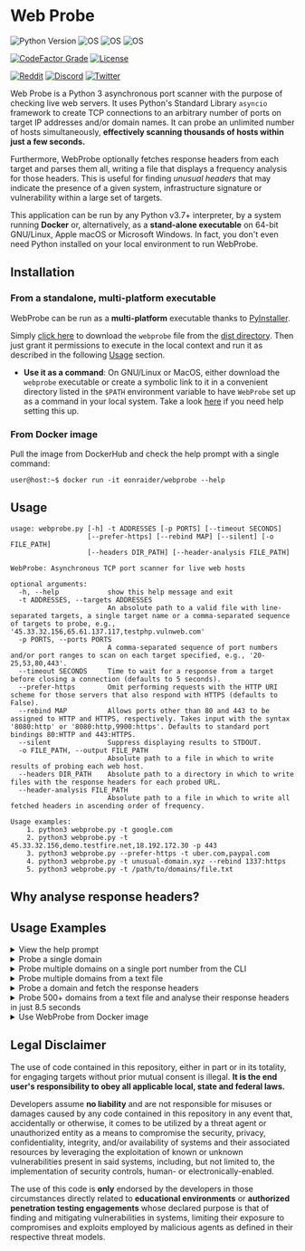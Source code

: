 # Web Probe

![Python Version](https://img.shields.io/badge/python-3.7+-blue?style=for-the-badge&logo=python)
![OS](https://img.shields.io/badge/GNU%2FLinux-red?style=for-the-badge&logo=linux)
![OS](https://img.shields.io/badge/mac%20OS-gray?style=for-the-badge&logo=apple)
![OS](https://img.shields.io/badge/Windows-blue?style=for-the-badge&logo=windows)

[![CodeFactor Grade](https://img.shields.io/codefactor/grade/github/EONRaider/web-probe?style=for-the-badge)](https://www.codefactor.io/repository/github/EONRaider/web-probe)
[![License](https://img.shields.io/github/license/EONRaider/Packet-Sniffer?style=for-the-badge)](https://github.com/EONRaider/Packet-Sniffer/blob/master/LICENSE)

[![Reddit](https://img.shields.io/badge/Reddit-EONRaider-FF4500?style=flat-square&logo=reddit)](https://www.reddit.com/user/eonraider)
[![Discord](https://img.shields.io/badge/Discord-EONRaider-7289DA?style=flat-square&logo=discord)](https://discord.gg/KVjWBptv)
[![Twitter](https://img.shields.io/badge/Twitter-eon__raider-38A1F3?style=flat-square&logo=twitter)](https://twitter.com/intent/follow?screen_name=eon_raider)

Web Probe is a Python 3 asynchronous port scanner with the purpose of 
checking live web servers. It uses Python's Standard Library `asyncio` 
framework to create TCP connections to an arbitrary number of ports on target IP 
addresses and/or domain names. It can probe an unlimited number of hosts
simultaneously, **effectively scanning thousands of hosts within just a few
seconds.**

Furthermore, WebProbe optionally fetches response headers from each target
and parses them all, writing a file that displays a frequency analysis for 
those headers. This is useful for finding *unusual headers* that may 
indicate the presence of a given system, infrastructure signature or 
vulnerability within a large set of targets.

This application can be run by any Python v3.7+ interpreter, by a system 
running **Docker** or, alternatively, as a **stand-alone executable** on 
64-bit GNU/Linux, Apple macOS or Microsoft Windows. In fact, you don't 
even need Python installed on your local environment to run WebProbe.

## Installation

### From a standalone, multi-platform executable
WebProbe can be run as a **multi-platform** executable thanks to 
[PyInstaller](https://github.com/pyinstaller/pyinstaller).

Simply [click here](https://github.com/EONRaider/Web-Probe/raw/master/dist/webprobe)
to download the `webprobe` file from the 
[dist directory](https://github.com/EONRaider/Web-Probe/blob/master/dist/webprobe).
Then just grant it permissions to execute in the local context and run it as 
described in the following [Usage](#usage) section.

- **Use it as a command**: On GNU/Linux or MacOS, either 
download the `webprobe` executable or create a symbolic
link to it in a convenient directory listed in the `$PATH` environment 
variable to have `WebProbe` set up as a command in your local system. Take
a look [here](https://stackoverflow.com/a/29235240) if you need help setting
this up.

### From Docker image
Pull the image from DockerHub and check the help prompt with a single
command:
```
user@host:~$ docker run -it eonraider/webprobe --help
```

## Usage
```
usage: webprobe.py [-h] -t ADDRESSES [-p PORTS] [--timeout SECONDS]
                   [--prefer-https] [--rebind MAP] [--silent] [-o FILE_PATH]
                   [--headers DIR_PATH] [--header-analysis FILE_PATH]

WebProbe: Asynchronous TCP port scanner for live web hosts

optional arguments:
  -h, --help            show this help message and exit
  -t ADDRESSES, --targets ADDRESSES
                        An absolute path to a valid file with line-separated targets, a single target name or a comma-separated sequence of targets to probe, e.g., '45.33.32.156,65.61.137.117,testphp.vulnweb.com'
  -p PORTS, --ports PORTS
                        A comma-separated sequence of port numbers and/or port ranges to scan on each target specified, e.g., '20-25,53,80,443'.
  --timeout SECONDS     Time to wait for a response from a target before closing a connection (defaults to 5 seconds).
  --prefer-https        Omit performing requests with the HTTP URI scheme for those servers that also respond with HTTPS (defaults to False).
  --rebind MAP          Allows ports other than 80 and 443 to be assigned to HTTP and HTTPS, respectively. Takes input with the syntax '8080:http' or '8080:http,9900:https'. Defaults to standard port bindings 80:HTTP and 443:HTTPS.
  --silent              Suppress displaying results to STDOUT.
  -o FILE_PATH, --output FILE_PATH
                        Absolute path to a file in which to write results of probing each web host.
  --headers DIR_PATH    Absolute path to a directory in which to write files with the response headers for each probed URL.
  --header-analysis FILE_PATH
                        Absolute path to a file in which to write all fetched headers in ascending order of frequency.

Usage examples:
	1. python3 webprobe.py -t google.com
	2. python3 webprobe.py -t 45.33.32.156,demo.testfire.net,18.192.172.30 -p 443
	3. python3 webprobe.py --prefer-https -t uber.com,paypal.com
	4. python3 webprobe.py -t unusual-domain.xyz --rebind 1337:https
	5. python3 webprobe.py -t /path/to/domains/file.txt
```

## Why analyse response headers?


## Usage Examples

<details>
<summary>View the help prompt</summary>

```
user@host:~$ webprobe --help
usage: webprobe.py [-h] -t ADDRESSES [-p PORTS] [--timeout SECONDS]
                   [--prefer-https] [--rebind MAP] [--silent] [-o FILE_PATH]
                   [--headers DIR_PATH] [--header-analysis FILE_PATH]
                   
WebProbe: Asynchronous TCP port scanner for live web hosts
(...snip...)
```
</details>

<details>
<summary>Probe a single domain</summary>

```
user@host:~$ webprobe --targets google.com
https://google.com
http://google.com
```
</details>

<details>
<summary>Probe multiple domains on a single port number from the CLI</summary>

```
user@host:~$ webprobe -t facebook.com,scanme.nmap.org,instagram.com -p 443
https://facebook.com
https://instagram.com
```
</details>

<details>
<summary>Probe multiple domains from a text file</summary>

```
user@host:~$ cat domains.txt
google.com
uber.com
paypal.com

user@host:~$ webprobe -t domains.txt
http://google.com
https://google.com
http://uber.com
https://uber.com
https://paypal.com
http://paypal.com
```
</details>

<details>
<summary>Probe a domain and fetch the response headers</summary>

```
user@host:~$ webprobe --targets google.com --headers .
http://google.com
https://google.com

user@host:~$ cat google.com.head
http://google.com
    Date: Wed, 04 Aug 2021 20:22:07 GMT
    Expires: -1
    Cache-Control: private, max-age=0
    Content-Type: text/html; charset=ISO-8859-1
    P3P: CP="This is not a P3P policy! See g.co/p3phelp for more info."
    Content-Encoding: gzip
    Server: gws
    Content-Length: 6144
    X-XSS-Protection: 0
    X-Frame-Options: SAMEORIGIN
    Set-Cookie: 1P_JAR=2021-08-04-20; expires=Fri, 03-Sep-2021 20:22:07 GMT; path=/; domain=.google.com; Secure

https://google.com
    Date: Wed, 04 Aug 2021 20:22:07 GMT
    Expires: -1
    Cache-Control: private, max-age=0
    Content-Type: text/html; charset=ISO-8859-1
    P3P: CP="This is not a P3P policy! See g.co/p3phelp for more info."
    Content-Encoding: gzip
    Server: gws
    X-XSS-Protection: 0
    X-Frame-Options: SAMEORIGIN
    Set-Cookie: 1P_JAR=2021-08-04-20; expires=Fri, 03-Sep-2021 20:22:07 GMT; path=/; domain=.google.com; Secure
    Alt-Svc: h3=":443"; ma=2592000,h3-29=":443"; ma=2592000,h3-T051=":443"; ma=2592000,h3-Q050=":443"; ma=2592000,h3-Q046=":443"; ma=2592000,h3-Q043=":443"; ma=2592000,quic=":443"; ma=2592000; v="46,43"
    Transfer-Encoding: chunked
```
</details>


<details>
<summary>Probe 500+ domains from a text file and analyse their
response headers in just 8.5 seconds</summary>

```
# Using the tests file from this repository
user@host:~$ wc -l tests/support_files/amass-uber.com.txt
557 tests/support_files/amass-uber.com.txt <-- Number of domains to probe 

user@host:~$ time dist/webprobe --targets tests/support_files/amass-uber.com.txt \
--header-analysis ~/Desktop/header-analysis.txt

https://get.uber.com
https://wallet.uber.com
https://beta.uber.com
(...snip...)
https://safetycenter-staging.uber.com
https://dba.usuppliers.uber.com
http://sao2.uber.com

real	0m8,558s <-- Total time elapsed
user	0m2,809s
sys	0m0,345s

user@host:~$ cat ~/Desktop/header-analysis.txt
[CF-Ray]
	-> http://investor.uber.com > CF-Ray: 67aa80f63f6df758-GRU

[CF-Cache-Status]
	-> http://investor.uber.com > CF-Cache-Status: REVALIDATED

[Expect-CT]
	-> http://investor.uber.com > Expect-CT: max-age=604800, report-uri="https://report-uri.cloudflare.com/cdn-cgi/beacon/expect-ct"
(...snip...)
```
</details>

<details>
<summary>Use WebProbe from Docker image</summary>

Running a command for WebProbe using docker is as simple as using 
`docker run -it eonraider/webprobe` followed by the standard arguments 
described in the help prompt. The best way to extract output files 
relies on creating a volume binding a local system directory to a 
user-writable directory inside the container, such as `/tmp`.
```
# Simple probe from the CLI with results to STDOUT
user@host:~$ docker run -it eonraider/webprobe --targets paypal.com
http://paypal.com
https://paypal.com

# Using a volume to extract an output file from the Docker container
user@host:~$ docker run -v ~/Desktop:/tmp -it eonraider/webprobe \
--targets paypal.com -o /tmp/webprobe-paypal.com.txt
http://paypal.com
https://paypal.com

user@host:~$ cat ~/Desktop/webprobe-paypal.com.txt
http://paypal.com
https://paypal.com
```
</details>

## Legal Disclaimer

The use of code contained in this repository, either in part or in its totality,
for engaging targets without prior mutual consent is illegal. **It is
the end user's responsibility to obey all applicable local, state and 
federal laws.**

Developers assume **no liability** and are not
responsible for misuses or damages caused by any code contained
in this repository in any event that, accidentally or otherwise, it comes to
be utilized by a threat agent or unauthorized entity as a means to compromise
the security, privacy, confidentiality, integrity, and/or availability of
systems and their associated resources by leveraging the exploitation of known
or unknown vulnerabilities present in said systems, including, but not limited
to, the implementation of security controls, human- or electronically-enabled.

The use of this code is **only** endorsed by the developers in those
circumstances directly related to **educational environments** or
**authorized penetration testing engagements** whose declared purpose is that
of finding and mitigating vulnerabilities in systems, limiting their exposure
to compromises and exploits employed by malicious agents as defined in their
respective threat models.
